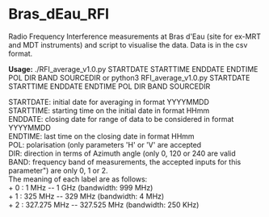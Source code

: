 # Bras_dEau_RFI

Radio Frequency Interference measurements at Bras d'Eau (site for ex-MRT and
MDT instruments) and script to visualise the data. Data is in the csv format.

**Usage:**
./RFI_average_v1.0.py STARTDATE STARTTIME ENDDATE ENDTIME POL DIR BAND SOURCEDIR
or
python3 RFI_average_v1.0.py STARTDATE STARTTIME ENDDATE ENDTIME POL DIR BAND SOURCEDIR

STARTDATE: initial date for averaging in format YYYYMMDD </br>
STARTTIME: starting time on the initial date in format HHmm </br>
ENDDATE: closing date for range of data to be considered in format YYYYMMDD </br>
ENDTIME: last time on the closing date in format HHmm </br>
POL: polarisation (only parameters \'H\' or \'V\' are accepted </br>
DIR: direction in terms of Azimuth angle (only 0, 120 or 240 are valid </br>
BAND: frequency band of measurements, the accepted inputs for this parameter") are only 0, 1 or 2. </br>
The meaning of each label are as follows: </br>
    + 0 :       1 MHz --       1 GHz (bandwidth: 999 MHz) </br>
    + 1 :     325 MHz --     329 MHz (bandwidth:   4 MHz) </br>
    + 2 : 327.275 MHz -- 327.525 MHz (bandwidth: 250 KHz) </br>
